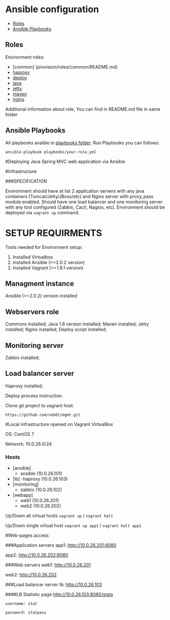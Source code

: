 # Ansible configuration

- [Roles](#roles)
- [Ansible Playbooks](#ansible-playbooks)

## Roles

Environment roles:

- [common] (provision/roles/common/README.md)
- [haproxy](provision/roles/haproxy/README.md)
- [deploy](provision/roles/deploy/README.md)
- [java](provision/roles/java/README.md)
- [jetty](provision/roles/jetty/README.md)
- [maven](provision/roles/maven/README.md)
- [nginx](provision/roles/nginx/README.md)

Additional information about role, You can find in README.md file in same folder

## Ansible Playbooks

All playbooks avaible in [playbooks folder](playbooks). Run Playbooks you can follows:

```
ansible-playbook playbooks/your-role.yml
```
#Deploying Java Spring MVC web application via Ansible

#Infrastructure

###SPECIFICATION

Environment should have at list 2 application servers with any java containers (Tomcat/Jetty/JBoss/etc) and Nginx server with proxy_pass module enabled.
Should have one load balancer and one monitoring server with any tool configured (Zabbix, Cacti, Nagios, etc).
Environment should be deployed via `vagrant up` command.


# SETUP REQUIRMENTS 

Tools needed for Environment setup:

1. Installed Virtualbox
2. Installed Ansible (>=2.0.2 version)
3. Installed Vagrant (>=1.8.1 version)

## Managment instance
Ansible (>=2.0.2) version installed

## Webservers role
Commons installed;
Java 1.8 version installed;
Maven installed;
Jetty installed;
Nginx installed;
Deploy script installed;

## Monitoring server
Zabbix installed;

## Load balancer server
Haproxy installed;

Deploy process instruction:

Clone git project to vagrant host.

`https://github.com/neb0t/mgmt.git`

#Local infrastructure opened on Vagrant VirtualBox

OS: CentOS 7

Network: 10.0.26.0/24

### Hosts

- [ansible]
    - ansible (10.0.26.101)
- [lb] 
    -haproxy (10.0.26.103)
- [monitoring]
    - zabbix (10.0.26.102)
- [webapp]
    - web1 (10.0.26.201)
    - web2 (10.0.26.202)

Up/Down all virtual hosts ```vagrant up``` / ```vagrant halt```

Up/Down single virtual host ```vagrant up app1``` / ```vagrant halt app1```

#Web-pages access

###Application servers
app1: http://10.0.26.201:8080

app2: http://10.0.26.202:8080

###Web servers
web1: http://10.0.26.201

web2: http://10.0.26.202

###Load balancer server
lb: http://10.0.26.103

####LB Statistic page
http://10.0.26.103:8080/stats

    username: stat
    
    password: statpass
